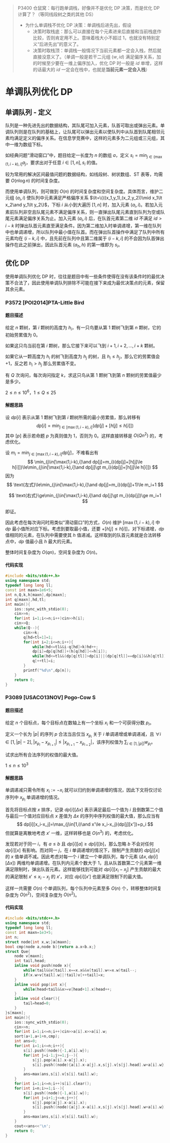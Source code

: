 > P3400 仓鼠窝：每行跑单调栈，好像并不是优化 DP 决策，而是优化 DP 计算了？（等同线段树之类的其他 DS）
>
> * 为什么单调栈不优化 DP 决策：单调栈后进先出，假设
>   * 决策时取栈底：那么可以直接在每个元素进来后直接和当前栈底作比较，否则肯定用不上。意味着栈大小不超过 1，也就没有特别定义“后进先出”的意义了。
>   * 决策时取栈顶：单调栈一般情况下当前元素都一定会入栈，然后就直接没意义了。（单调一般是若干二元组 $(w,id)$ 满足偏序关系，加的时候至少要在一维上偏序加入，优化 DP 时一般是 $id$ 单增，这样的话最大的 $id$ 一定会在栈中，也就是**当前元素一定会入栈**）

# 单调队列优化 DP

## 单调队列 - 定义

队列是一种先进先出的数据结构，其队尾可加入元素，队首可取出或弹出元素。单调队列则是在队列的基础上，让队尾可以弹出元素以使队列中从队首到队尾相邻元素均满足定义的偏序关系。在信息学竞赛中，这样的元素多为二元组或三元组，其中一维为数组下标。

如经典问题“滑动窗口”中，题目给定一长度为 $n$ 的数组 $a$，定义 $s_i=\min_{j\in(\max(1,i-k),i]} a_j$，要求出对于任意 $i\in[1,n],s_i$ 的值。

较为常用的解决区间最值问题的数据结构，如线段树、树状数组、ST 表等，均需要 $O(n\log n)$ 的时间复杂度。

而使用单调队列，则可做到 $O(n)$ 的时间复杂度和空间复杂度。具体而言，维护二元组 $(a_i,i)$ 使队列中元素满足严格偏序关系 $\lt=\{((x_1,y_1),(x_2,y_2))\mid x_1\lt x_2\and y_1\lt y_2\}$，下标 $i$ 从小到大遍历 $[1,n]$ 时，加入元素 $(a_i,i)$。若加入元素前队列非空且队尾元素不满足偏序关系，则一直弹出队尾元素直到队列为空或队尾元素满足偏序关系为止。加入元素 $(a_i,i)$ 后，在队首元素第二维 $id$ 不满足 $id\gt i-k$ 时弹出队首元素直至满足条件。因为第二维加入时单调递增，第一维在队列中也单调递增，所以队列中最小值在队首。而在弹出队首操作中满足了队列中所有元素均在 $(i-k,i]$ 中，且先前在队列中且第二维属于 $(i-k,i]$ 的不会因为队首弹出操作在此之前弹出，因此队首元素 $(a_{h},h)$ 的第一维即为 $s_i$。

## 优化 DP

使用单调队列优化 DP 时，往往是题目中有一些条件使得在没有该条件时的最优决策不合法了，因此使用单调队列排除不可能在接下来成为最优决策点的元素，保留其余元素。

### P3572 [POI2014\]PTA-Little Bird

#### 题目描述

给定 $n$ 颗树，第 $i$ 颗树的高度为 $h_i$，有一只鸟要从第 $1$ 颗树飞到第 $n$ 颗树，它的初始劳累值为 $0$。

如果这只鸟当前在第 $i$ 颗树，那么它接下来可以飞到 $i+1,i+2,\dots,i+k$ 颗树。

如果它从一颗高度为 $h_i$ 的树飞到高度为 $h_j$ 的树，且 $h_i\le h_j$，那么它的劳累值会 $+1$，反之若 $h_i\gt h_j$ 那么劳累值不变。

有 $Q$ 次询问，每次询问指定 $k$，求这只鸟从第 $1$ 颗树飞到第 $n$ 颗树的劳累值最少是多少。

$2\le n\le 10^6$，$1\le Q\le 25$

#### 解题思路

设 $dp[i]$ 表示从第 $1$ 颗树飞到第 $i$ 颗树所需的最小劳累值，那么转移有
$$
dp[i]=\min_{j\in[\max(1,i-k),i]}(dp[j]+[h[j]\le h[i]])
$$
其中 $[p]$ 表示若命题 $p$ 为真则值为 $1$，否则为 $0$。这样直接转移是 $O(Qn^2)$ 的，考虑优化。

设 $m_i=\min_{j\in[\max(1,i-k),i]}dp[j]$，不难看出有
$$
\min_{j\in[\max(1,i-k),i]\and dp[j]=m_i}(dp[j]+[h[j]\le h[i]])\le\min_{j\in[\max(1,i-k),i]\and dp[j]\gt m_i}(dp[j]+[h[j]\le h[i]])
$$
因为
$$
\text{左式}\le\min_{j\in[\max(1,i-k),i]\and dp[j]=m_i}(dp[j]+1)\le m_i+1
$$

$$
\text{右式}\ge\min_{j\in[\max(1,i-k),i]\and dp[j]\gt m_i}(dp[j])\ge m_i+1
$$

即证。

因此考虑在每次询问时用类似“滑动窗口”的方式，$O(n)$ 维护 $[\max(1,i-k),i]$ 中 $dp$ 最小值所对应下标。考虑到要取最小值，还要 $+[h[j]\le h[i]]$，对下标递增，$dp$ 值相同的元素，在队列中需要使其 $h$ 值递减。这样取到的队首元素就是合法转移点中，$dp$ 值最小且 $h$ 最大的元素。

整体时间复杂度为 $O(qn)$，空间复杂度为 $O(n)$。

#### 代码实现

```cpp
#include <bits/stdc++.h>
using namespace std;
typedef long long ll;
const int maxn=1e6+5;
int n,Q,k,h[maxn],dp[maxn];
int q[maxn],hd,tl;
int main(){
    ios::sync_with_stdio(0);
    cin>>n;
    for(int i=1;i<=n;i++)cin>>h[i];
    cin>>Q;
    while(Q--){
        cin>>k;
        q[hd=tl=1]=1;
        for(int i=2;i<=n;i++){
            while(hd<=tl&&i-q[hd]>k)hd++;
            dp[i]=dp[q[hd]]+(h[q[hd]]<=h[i]);
            while(hd<=tl&&(dp[q[tl]]>dp[i]||(dp[q[tl]]==dp[i]&&h[q[tl]]<=h[i])))tl--;
            q[++tl]=i;
        }
        printf("%d\n",dp[n]);
    }
    return 0;
}
```

### P3089 [USACO13NOV] Pogo-Cow S

#### 题目描述

给定 $n$ 个目标点，每个目标点在数轴上有一个坐标 $x_i$ 和一个可获得分数 $p_i$。

定义一个长为 $|p|$ 的序列 $p$ 合法当且仅当 $x_{p_i}$ 关于 $i$ 单调递增或单调递减，且 $\forall i\in[1,|p|-2],|x_{p_i}-x_{p_{i+1}}|\le |x_{p_{i+1}}-x_{p_{i+2}}|$，该序列权值为 $\sum_{i\in[1,|p|]}w_{p_i}$。

试求出所有合法序列的权值的最大值。

$1\le n\le 10^3$

#### 解题思路

单调递减只需令所有 $x_i:=-x_i$ 就可以归约到单调递增的情况，因此下文将仅讨论序列中 $x_{p_i}$ 单调递增的情况。

首先将目标点按 $x$ 排序，记录 $dp[i][\Delta x]$ 表示满足最后一个值为 $i$ 且倒数第二个值与最后一个值对应目标点 $x$ 差值为 $\Delta x$ 的序列中序列权值的最大值，那么应当有
$$
dp[i][x_i-x_j]=\max_{j\in[1,i)\and x'\le x_i-x_j}(dp[j][x'])+p_i
$$
但就算是离散地考虑 $x'$ 一维，这样转移也是 $O(n^3)$ 的，考虑优化。

发现若对于同一 $i$，有 $a\le b$ 且 $dp[i][a]\ge dp[i][b]$，那么忽略 $b$ 不会对任何 $dp[i][x]$ 有影响。而对同一 $j$，在 $i$ 单调递增的情况下，限制产生贡献的 $dp[j][x]$ 的 $x$ 值单调不减。因此考虑对每一个 $i$ 建立一个单调队列，每个元素 $(\Delta x,dp[i][\Delta x])$ 两维均单调递增。在队列内元素个数大于 $1$，且从队首数第二个元素第一维满足限制时，弹出队首元素。这样能够找到可能对 $dp[i][x_i-x_j]$ 产生贡献的最大的满足限制 $x'\le x_i-x_j$ 的 $x'$，对应 $dp[i][x']$ 也是满足限制下的最大值。

这样一共需要 $O(n)$ 个单调队列，每个队列中元素至多 $O(n)$ 个，转移整体时间复杂度为 $O(n^2)$，空间复杂度为 $O(n^2)$。

#### 代码实现

```cpp
#include <bits/stdc++.h>
using namespace std;
typedef long long ll;
const int maxn=1e3+5;
int n;
struct node{int x,w;}a[maxn];
bool cmp(node a,node b){return a.x<b.x;}
struct Que{
    node v[maxn];
    int tail,head;
    inline void push(node x){
        while(tail&&v[tail].x==x.x&&v[tail].w<=x.w)tail--;
        if(x.w>v[tail].w||!tail)v[++tail]=x;
    }
    inline void pop(int x){
        while(head<tail&&x>=v[head+1].x)head++;
    }
    inline void clear(){
        tail=head=0;
    }
}s[maxn];
int main(){
    ios::sync_with_stdio(0);
    cin>>n;
    for(int i=1;i<=n;i++)cin>>a[i].x>>a[i].w;
    sort(a+1,a+1+n,cmp);
    int ans=0;
    for(int i=1;i<=n;i++){
        s[i].push((node){-1,a[i].w});
        for(int j=i-1;j>=1;j--){
            s[j].pop(a[i].x-a[j].x);
            s[i].push((node){a[i].x-a[j].x,s[j].v[s[j].head].w+a[i].w});
        }
        ans=max(ans,s[i].v[s[i].tail].w);
    }
    for(int i=1;i<=n;i++)s[i].clear();
    for(int i=n;i>=1;i--){
        s[i].push((node){-1,a[i].w});
        for(int j=i+1;j<=n;j++){
            s[j].pop(a[j].x-a[i].x);
            s[i].push((node){a[j].x-a[i].x,s[j].v[s[j].head].w+a[i].w});
        }
        ans=max(ans,s[i].v[s[i].tail].w);
    }
    cout<<ans<<'\n';
    return 0;
}
```
